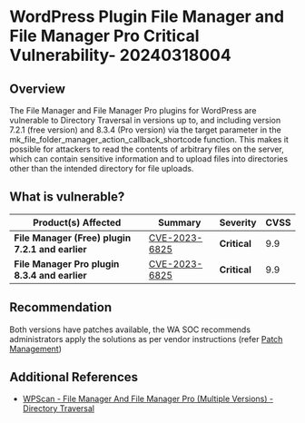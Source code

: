 # WordPress Plugin File Manager and File Manager Pro Critical Vulnerability- 20240318004

## Overview

The File Manager and File Manager Pro plugins for WordPress are vulnerable to Directory Traversal in versions up to, and including version 7.2.1 (free version) and 8.3.4 (Pro version) via the target parameter in the mk_file_folder_manager_action_callback_shortcode function. This makes it possible for attackers to read the contents of arbitrary files on the server, which can contain sensitive information and to upload files into directories other than the intended directory for file uploads.

## What is vulnerable?

| Product(s) Affected                              | Summary                                                         | Severity     | CVSS |
| ------------------------------------------------ | --------------------------------------------------------------- | ------------ | ---- |
| **File Manager (Free) plugin 7.2.1 and earlier** | [CVE-2023-6825](https://nvd.nist.gov/vuln/detail/CVE-2023-6825) | **Critical** | 9.9  |
| **File Manager Pro plugin 8.3.4 and earlier**    | [CVE-2023-6825](https://nvd.nist.gov/vuln/detail/CVE-2023-6825) | **Critical** | 9.9  |

## Recommendation

Both versions have patches available, the WA SOC recommends administrators apply the solutions as per vendor instructions (refer [Patch Management](../guidelines/patch-management.md))

## Additional References

- [WPScan - File Manager And File Manager Pro (Multiple Versions) - Directory Traversal](https://wpscan.com/vulnerability/e04c3f89-55c7-4d8c-9a11-a16cc64079e9/)
